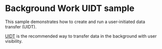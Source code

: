 # Background Work UIDT sample

This sample demonstrates how to create and run a user-initiated data transfer (UIDT).

[UIDT](https://developer.android.com/develop/background-work/background-tasks/uidt) is the recommended way to transfer data in the background with user visibility.